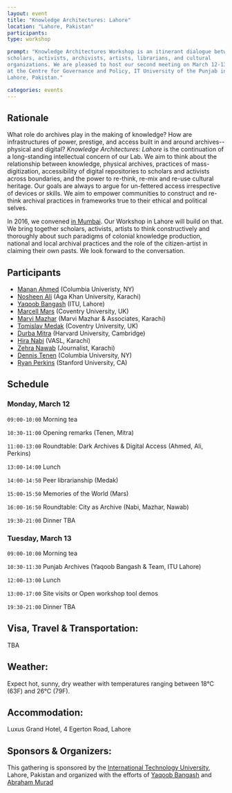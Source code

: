 ```yaml
---
layout: event
title: "Knowledge Architectures: Lahore"
location: "Lahore, Pakistan"
participants:
type: workshop

prompt: "Knowledge Architectures Workshop is an itinerant dialogue between
scholars, activists, archivists, artists, librarians, and cultural
organizations. We are pleased to host our second meeting on March 12-13, 2018
at the Centre for Governance and Policy, IT University of the Punjab in
Lahore, Pakistan."

categories: events
---
```


## Rationale

What role do archives play in the making of knowledge? How are infrastructures of power, prestige, and access built in and around archives-- physical and digital? *Knowledge Architectures: Lahore* is the continuation of a long-standing intellectual concern of our Lab. We aim to think about the relationship between knowledge, physical archives, practices of mass-digitization, accessibility of digital repositories to scholars and activists across boundaries, and the power to re-think, re-mix and re-use cultural heritage. Our goals are always to argue for un-fettered access irrespective of devices or skills. We aim to empower communities to construct and re-think archival practices in frameworks true to their ethical and political selves. 

In 2016, we convened [in Mumbai](http://xpmethod.plaintext.in/events/dissent.html). Our Workshop in Lahore will build on that. We bring together scholars, activists, artists to think constructively and thoroughly about such paradigms of colonial knowledge production, national and local archival practices and the role of the citizen-artist in claiming their own pasts. We look forward to the conversation.


## Participants

* [Manan Ahmed](http://history.columbia.edu/faculty/manan-ahmed/) (Columbia Univeristy, NY)
* [Nosheen Ali](https://www.aku.edu/iedpk/faculty/Pages/profile.aspx?ProfileID=72&Name=Nosheen+Ali) (Aga Khan University, Karachi)
* [Yaqoob Bangash](https://itu.edu.pk/faculty-itu/dr-yaqoob-khan-bangash/) (ITU, Lahore)
* [Marcell Mars](https://monoskop.org/Marcell_Mars) (Coventry University, UK)
* [Marvi Mazhar](http://www.marvimazhar.com/about/) (Marvi Mazhar & Associates, Karachi)
* [Tomislav Medak](https://monoskop.org/Tomislav_Medak) (Coventry University, UK)
* [Durba Mitra](https://wgs.fas.harvard.edu/people/durba-mitra) (Harvard University, Cambridge)
* [Hira Nabi](http://brooklynfilmmakerscollective.com/members/hira-nabi) (VASL, Karachi)
* [Zehra Nawab](http://soulsisterspk.com/peoples-storyteller-zehra-nawab/) (Journalist, Karachi)
* [Dennis Tenen](http://english.columbia.edu/people/profile/453) (Columbia University, NY)
* [Ryan Perkins](http://library.stanford.edu/people/crperks) (Stanford University, CA)




## Schedule

### Monday, March 12

`09:00-10:00` Morning tea

`10:30-11:00` Opening remarks (Tenen, Mitra)

`11:00-13:00` Roundtable: Dark Archives & Digital Access (Ahmed, Ali, Perkins)

`13:00-14:00` Lunch

`14:00-14:50` Peer librarianship (Medak)

`15:00-15:50` Memories of the World (Mars)

`16:00-16:50` Roundtable: City as Archive (Nabi, Mazhar, Nawab)

`19:30-21:00` Dinner TBA  

### Tuesday, March 13

`09:00-10:00` Morning tea  

`10:30-11:30` Punjab Archives (Yaqoob Bangash & Team, ITU Lahore)  

`12:00-13:00` Lunch  

`13:00-17:00` Site visits or Open workshop tool demos

`19:30-21:00` Dinner TBA  

## Visa, Travel & Transportation:

TBA

## Weather:

Expect hot, sunny, dry weather with temperatures ranging between 18°C (63F)
and 26°C (79F).

## Accommodation:

Luxus Grand Hotel, 4 Egerton Road, Lahore

## Sponsors & Organizers:

This gathering is sponsored by the [International Technology University](https://itu.edu.pk/), Lahore, Pakistan and organized with the efforts of [Yaqoob Bangash](https://twitter.com/BangashYK) and [Abraham Murad](https://twitter.com/abraham_murad1)
